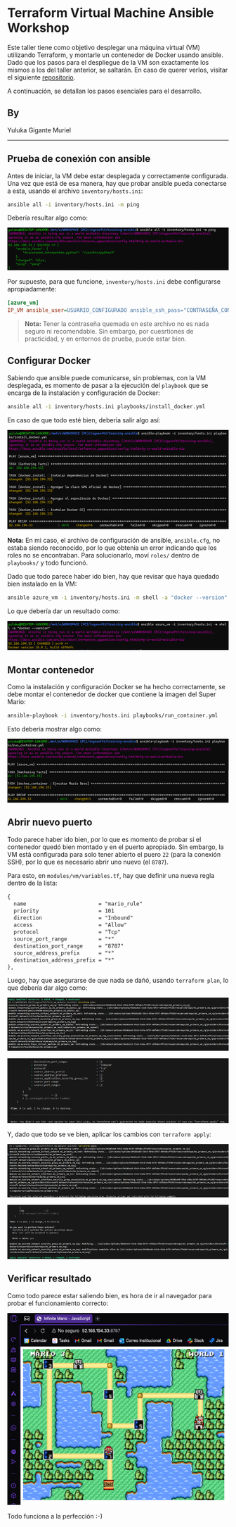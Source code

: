 # Terraform Virtual Machine Ansible Workshop

Este taller tiene como objetivo desplegar una máquina virtual (VM) utilizando Terraform, y montarle un contenedor de Docker usando ansible. Dado que los pasos para el despliegue de la VM son exactamente los mismos a los del taller anterior, se saltarán. En caso de querer verlos, visitar el siguiente [repositorio](https://github.com/yuluka/terraform_vm_modularization_workshop.git).

A continuación, se detallan los pasos esenciales para el desarrollo.

## By

Yuluka Gigante Muriel

---

## Prueba de conexión con ansible

Antes de iniciar, la VM debe estar desplegada y correctamente configurada. Una vez que está de esa manera, hay que probar ansible pueda conectarse a esta, usando el archivo `inventory/hosts.ini`:

```bash
ansible all -i inventory/hosts.ini -m ping
```

Debería resultar algo como:

![Ansible test](docs/images/ansible_test.png)

Por supuesto, para que funcione, `inventory/hosts.ini` debe configurarse apropiadamente:

```ini
[azure_vm]
IP_VM ansible_user=USUARIO_CONFIGURADO ansible_ssh_pass="CONTRASEÑA_CONFIGURADA"
```

> **Nota:** Tener la contraseña quemada en este archivo no es nada seguro ni recomendable. Sin embargo, por cuesrtiones de practicidad, y en entornos de prueba, puede estar bien.

## Configurar Docker

Sabiendo que ansible puede comunicarse, sin problemas, con la VM desplegada, es momento de pasar a la ejecución del `playbook` que se encarga de la instalación y configuración de Docker:

```bash
ansible all -i inventory/hosts.ini playbooks/install_docker.yml
```

En caso de que todo esté bien, debería salir algo así:

![Install docker](docs/images/install_docker.png)

**Nota:** En mi caso, el archivo de configuración de ansible, `ansible.cfg`, no estaba siendo reconocido, por lo que obtenía un error indicando que los roles no se encontraban. Para solucionarlo, moví `roles/` dentro de `playbooks/` y todo funcionó.

Dado que todo parece haber ido bien, hay que revisar que haya quedado bien instalado en la VM:

```bash
ansible azure_vm -i inventory/hosts.ini -m shell -a "docker --version"
```

Lo que debería dar un resultado como:

![Docker verification](docs/images/docker_verify.png)

## Montar contenedor

Como la instalación y configuración Docker se ha hecho correctamente, se debe montar el contenedor de docker que contiene la imagen del Super Mario:

```bash
ansible-playbook -i inventory/hosts.ini playbooks/run_container.yml
```

Esto debería mostrar algo como:

![Run container](docs/images/run_container.png)

## Abrir nuevo puerto

Todo parece haber ido bien, por lo que es momento de probar si el contenedor quedó bien montado y en el puerto apropiado. Sin embargo, la VM está configurada para solo tener abierto el puero `22` (para la conexión SSH), por lo que es necesario abrir uno nuevo (el `8787`).

Para esto, en `modules/vm/variables.tf`, hay que definir una nueva regla dentro de la lista:

```hcl
{
  name                       = "mario_rule"
  priority                   = 101
  direction                  = "Inbound"
  access                     = "Allow"
  protocol                   = "Tcp"
  source_port_range          = "*"
  destination_port_range     = "8787"
  source_address_prefix      = "*"
  destination_address_prefix = "*"
},
```

Luego, hay que asegurarse de que nada se dañó, usando `terraform plan`, lo que debería dar algo como:

![Plan](docs/images/plan1.png)

![Plan](docs/images/plan2.png)

Y, dado que todo se ve bien, aplicar los cambios con `terraform apply`:

![Apply](docs/images/apply1.png)

![Apply](docs/images/apply2.png)

## Verificar resultado

Como todo parece estar saliendo bien, es hora de ir al navegador para probar el funcionamiento correcto:

![Game](docs/images/game.png)

Todo funciona a la perfección :-)
